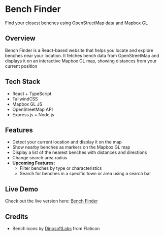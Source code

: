 # Bench Finder

Find your closest benches using OpenStreetMap data and Mapbox GL

## Overview

Bench Finder is a React-based website that helps you locate and explore benches near your location. It fetches bench data from OpenStreetMap and displays it on an interactive Mapbox GL map, showing distances from your current position

## Tech Stack
- React + TypeScript
- TailwindCSS
- Mapbox GL JS
- OpenStreetMap API
- Express.js + Node.js
  
## Features

- Detect your current location and display it on the map
- Show nearby benches as markers on the Mapbox GL map
- Display a list of the nearest benches with distances and directions
- Change search area radius
- **Upcoming Features:**
  - Filter benches by type or characteristics 
  - Search for benches in a specific town or area using a search bar
## Live Demo
Check out the live version here: [Bench Finder](https://bench-finder.onrender.com)

## Credits
- Bench icons by [DinosoftLabs](https://www.flaticon.com/free-icons/bench) from Flaticon
